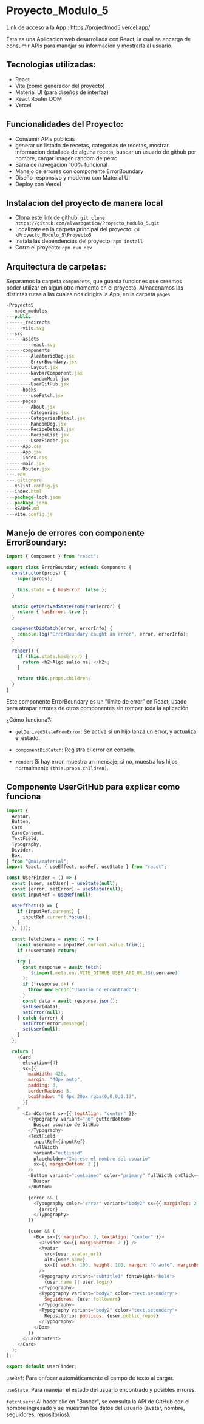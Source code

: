 # Proyecto_Modulo_5

Link de acceso a la App : https://projectmod5.vercel.app/

Esta es una Aplicacion web desarrollada con React, la cual se encarga de consumir APIs para manejar su informacion y mostrarla al usuario.

## Tecnologias utilizadas: 

* React
* Vite (como generador del proyecto)
* Material UI (para diseños de interfaz)
* React Router DOM
* Vercel

## Funcionalidades del Proyecto:

* Consumir APIs publicas
* generar un listado de recetas, categorias de recetas, mostrar informacion detallada de alguna receta, buscar un usuario de github por nombre, cargar imagen random de perro.
* Barra de navegacion 100% funcional
* Manejo de errores con componente ErrorBoundary
* Diseño responsivo y moderno con Material UI
* Deploy con Vercel

## Instalacion del proyecto de manera local
* Clona este link de github: ``git clone https://github.com/alvarogatica/Proyecto_Modulo_5.git``
* Localizate en la carpeta principal del proyecto: ``cd \Proyecto_Modulo_5\Proyecto5``
* Instala las dependencias del proyecto: ``npm install``
* Corre el proyecto: ``npm run dev``

## Arquitectura de carpetas: 
Separamos la carpeta ``components``, que guarda funciones que creemos poder utilizar en algun otro momento en el proyecto. Almacenamos las distintas rutas a las cuales nos dirigira la App, en la carpeta ``pages``

````js
-Proyecto5
---node_modules
---public
------_redirects
------vite.svg
---src
------assets
---------react.svg
------components
---------AleatorioDog.jsx
---------ErrorBoundary.jsx
---------Layout.jsx
---------NavbarComponent.jsx
---------randomMeal-jsx
---------UserGitHub.jsx
------hooks
---------useFetch.jsx
------pages
---------About.jsx
---------Categories.jsx
---------CategoriesDetail.jsx
---------RandomDog.jsx
---------RecipeDetail.jsx
---------RecipeList.jsx
---------UserFinder.jsx
------App.css
------App.jsx
------index.css
------main.jsx
------Router.jsx
---.env
---.gitignore
---eslint.config.js
---index.html
---package-lock.json
---package.json
---README.md
---vite.config.js
````

## Manejo de errores con componente ErrorBoundary: 

````js
import { Component } from "react";

export class ErrorBoundary extends Component {
  constructor(props) {
    super(props);

    this.state = { hasError: false };
  }

  static getDerivedStateFromError(error) {
    return { hasError: true };
  }

  componentDidCatch(error, errorInfo) {
    console.log("ErrorBoundary caught an error", error, errorInfo);
  }

  render() {
    if (this.state.hasError) {
      return <h2>Algo salio mal!</h2>;
    }

    return this.props.children;
  }
}

````
Este componente ErrorBoundary es un "límite de error" en React, usado para atrapar errores de otros componentes sin romper toda la aplicación.

¿Cómo funciona?:

* ``getDerivedStateFromError``: Se activa si un hijo lanza un error, y actualiza el estado.

* ``componentDidCatch``: Registra el error en consola.

* ``render``: Si hay error, muestra un mensaje; si no, muestra los hijos normalmente ``(this.props.children)``.

## Componente UserGitHub para explicar como funciona

````js
import {
  Avatar,
  Button,
  Card,
  CardContent,
  TextField,
  Typography,
  Divider,
  Box,
} from "@mui/material";
import React, { useEffect, useRef, useState } from "react";

const UserFinder = () => {
  const [user, setUser] = useState(null);
  const [error, setError] = useState(null);
  const inputRef = useRef(null);

  useEffect(() => {
    if (inputRef.current) {
      inputRef.current.focus();
    }
  }, []);

  const fetchUsers = async () => {
    const username = inputRef.current.value.trim();
    if (!username) return;

    try {
      const response = await fetch(
        `${import.meta.env.VITE_GITHUB_USER_API_URL}${username}`
      );
      if (!response.ok) {
        throw new Error("Usuario no encontrado");
      }
      const data = await response.json();
      setUser(data);
      setError(null);
    } catch (error) {
      setError(error.message);
      setUser(null);
    }
  };

  return (
    <Card
      elevation={4}
      sx={{
        maxWidth: 420,
        margin: "40px auto",
        padding: 3,
        borderRadius: 3,
        boxShadow: "0 4px 20px rgba(0,0,0,0.1)",
      }}
    >
      <CardContent sx={{ textAlign: "center" }}>
        <Typography variant="h6" gutterBottom>
          Buscar usuario de GitHub
        </Typography>
        <TextField
          inputRef={inputRef}
          fullWidth
          variant="outlined"
          placeholder="Ingrese el nombre del usuario"
          sx={{ marginBottom: 2 }}
        />
        <Button variant="contained" color="primary" fullWidth onClick={fetchUsers}>
          Buscar
        </Button>

        {error && (
          <Typography color="error" variant="body2" sx={{ marginTop: 2 }}>
            {error}
          </Typography>
        )}

        {user && (
          <Box sx={{ marginTop: 3, textAlign: "center" }}>
            <Divider sx={{ marginBottom: 2 }} />
            <Avatar
              src={user.avatar_url}
              alt={user.name}
              sx={{ width: 100, height: 100, margin: "0 auto", marginBottom: 1 }}
            />
            <Typography variant="subtitle1" fontWeight="bold">
              {user.name || user.login}
            </Typography>
            <Typography variant="body2" color="text.secondary">
              Seguidores: {user.followers}
            </Typography>
            <Typography variant="body2" color="text.secondary">
              Repositorios públicos: {user.public_repos}
            </Typography>
          </Box>
        )}
      </CardContent>
    </Card>
  );
};

export default UserFinder;

````
``useRef``: Para enfocar automáticamente el campo de texto al cargar.

``useState``: Para manejar el estado del usuario encontrado y posibles errores.

``fetchUsers``: Al hacer clic en "Buscar", se consulta la API de GitHub con el nombre ingresado y se muestran los datos del usuario (avatar, nombre, seguidores, repositorios).

